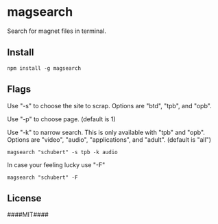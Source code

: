 # magsearch #

Search for magnet files in terminal.


## Install ##
```
npm install -g magsearch
```

## Flags ##

Use "-s" to choose the site to scrap.
Options are "btd", "tpb", and "opb".
  
Use "-p" to choose page. (default is 1)

Use "-k" to narrow search. This is only available with "tpb" and "opb".
Options are "video", "audio", "applications", and "adult". (default is "all")
  ```
magsearch "schubert" -s tpb -k audio
  ```
  
  In case your feeling lucky use "-F"
  ```
magsearch "schubert" -F
  ```

## License ##
####MIT####
